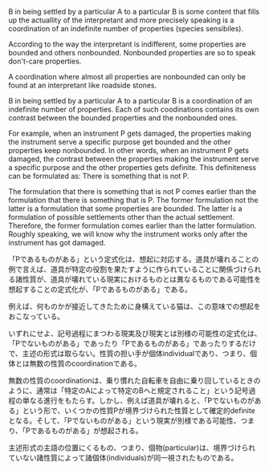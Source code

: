 B in being settled by a particular A to a particular B is some content that fills up the actuallity of the interpretant and more precisely speaking is a coordination of an indefinite number of properties (species sensibiles).

According to the way the interpretant is indifferent, some properties are bounded and others nonbounded. Nonbounded properties are so to speak don't-care properties.

A coordination where almost all properties are nonbounded can only be found at an interpretant like roadside stones.

B in being settled by a particular A to a particular B is a coordination of an indefinite number of properties. Each of such coodinations contains its own contrast between the bounded properties and the nonbounded ones.

For example, when an instrument P gets damaged, the properties making the instrument serve a specific purpose get bounded and the other properties keep nonbounded. In other words, when an instrument P gets damaged, the contrast between the properties making the instrument serve a specific purpose and the other properties gets definite. This definiteness can be formulated as: There is something that is not P.

The formulation that there is something that is not P comes earlier than the formulation that there is something that is P. The former formulation not the latter is a formulation that some properties are bounded. The latter is a formulation of possible settlements other than the actual settlement. Therefore, the former formulation comes earlier than the latter formulation. Roughly speaking, we will know why the instrument works only after the instrument has got damaged.

「Pであるものがある」という定式化は、想起に対応する。道具が壊れることの例で言えば、道具が特定の役割を果たすように作られていることに関係づけられる諸性質が、道具が壊れている現実におけるものとは異なるものである可能性を想起することの定式化が、「Pであるものがある」である。

例えば、何ものかが接近してきたために身構えている猫は、この意味での想起をおこなっている。

いずれにせよ、記号過程にまつわる現実及び現実とは別様の可能性の定式化は、「Pでないものがある」であったり「Pであるものがある」であったりするだけで、主述の形式は取らない。性質の担い手が個体individualであり、つまり、個体とは無数の性質のcoordinationである。

無数の性質のcoordinationは、乗り慣れた自転車を自由に乗り回しているときのように、通常は「特定のAによって特定のBへと規定されること」という記号過程の単なる進行をもたらす。しかし、例えば道具が壊れると、「Pでないものがある」という形で、いくつかの性質Pが境界づけられた性質として確定的definiteとなる。そして、「Pでないものがある」という現実が別様である可能性、つまり、「Pであるものがある」が想起される。

主述形式の主語の位置にくるもの、つまり、個物(particular)は、境界づけられていない諸性質によって諸個体(individuals)が同一視されたものである。
